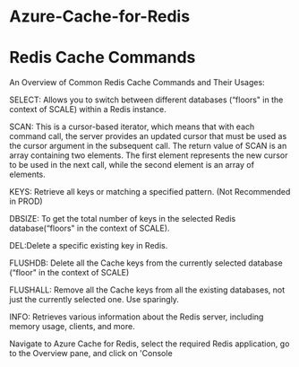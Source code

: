 # Azure-Cache-for-Redis

# Redis Cache Commands
An Overview of Common Redis Cache Commands and Their Usages:

SELECT: Allows you to switch between different databases (“floors" in the context of SCALE) within a Redis instance.

SCAN: This is a cursor-based iterator, which means that with each command call, the server provides an updated cursor that must be used as the cursor argument in the subsequent call. The return value of SCAN is an array containing two elements. The first element represents the new cursor to be used in the next call, while the second element is an array of elements.

KEYS: Retrieve all keys or matching a specified pattern.
(Not Recommended in PROD)

DBSIZE: To get the total number of keys in the selected Redis database(“floors" in the context of SCALE).

DEL:Delete a specific existing key in Redis.

FLUSHDB: Delete all the Cache keys from the currently selected database (“floor" in the context of SCALE)

FLUSHALL: Remove all the Cache keys from all the existing databases, not just the currently selected one. Use sparingly.

INFO: Retrieves various information about the Redis server, including memory usage, clients, and more.

Navigate to Azure Cache for Redis, select the required Redis application, go to the Overview pane, and click on 'Console
